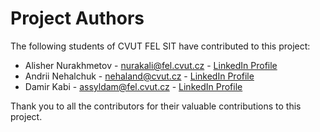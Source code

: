 # Project Authors

The following students of CVUT FEL SIT have contributed to this project:

- Alisher Nurakhmetov - <nurakali@fel.cvut.cz> - [LinkedIn Profile](https://www.linkedin.com/in/alisher-nurakhmetov-16b519242/)
- Andrii Nehalchuk - <nehaland@cvut.cz> - [LinkedIn Profile](https://www.linkedin.com/in/andneh/)
- Damir Kabi - <assyldam@fel.cvut.cz> - [LinkedIn Profile](https://www.linkedin.com/in/dmr4eg/)

Thank you to all the contributors for their valuable contributions to this project.